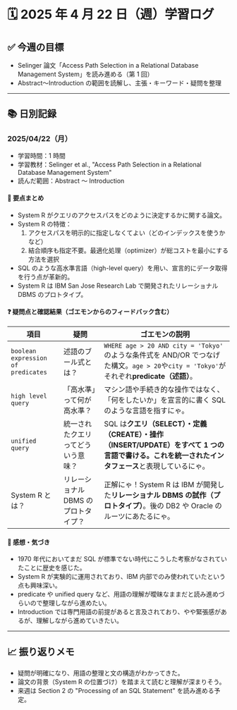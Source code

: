 # 🗓️ 2025 年 4 月 22 日（週）学習ログ

## ✅ 今週の目標

- Selinger 論文「Access Path Selection in a Relational Database Management System」を読み進める（第 1 回）
- Abstract〜Introduction の範囲を読解し、主張・キーワード・疑問を整理

---

## 📚 日別記録

### 2025/04/22（月）

- 学習時間：1 時間
- 学習教材：Selinger et al., "Access Path Selection in a Relational Database Management System"
- 読んだ範囲：Abstract 〜 Introduction

#### 🧠 要点まとめ

- System R がクエリのアクセスパスをどのように決定するかに関する論文。
- System R の特徴：
  1. アクセスパスを明示的に指定しなくてよい（どのインデックスを使うかなど）
  2. 結合順序も指定不要。最適化処理（optimizer）が総コストを最小にする方法を選択
- SQL のような高水準言語（high-level query）を用い、宣言的にデータ取得を行う点が革新的。
- System R は IBM San Jose Research Lab で開発されたリレーショナル DBMS のプロトタイプ。

#### ❓ 疑問点と確認結果（ゴエモンからのフィードバック含む）

| 項目                               | 疑問                                 | ゴエモンの説明                                                                                                                                       |
| ---------------------------------- | ------------------------------------ | ---------------------------------------------------------------------------------------------------------------------------------------------------- |
| `boolean expression of predicates` | 述語のブール式とは？                 | `WHERE age > 20 AND city = 'Tokyo'` のような条件式を AND/OR でつなげた構文。`age > 20`や`city = 'Tokyo'`がそれぞれ**predicate（述語）**。            |
| `high level query`                 | 「高水準」って何が高水準？           | マシン語や手続き的な操作ではなく、「何をしたいか」を宣言的に書く SQL のような言語を指すにゃ。                                                        |
| `unified query`                    | 統一されたクエリってどういう意味？   | SQL は**クエリ（SELECT）・定義（CREATE）・操作（INSERT/UPDATE）**をすべて 1 つの言語で書ける。これを**統一されたインタフェース**と表現しているにゃ。 |
| System R とは？                    | リレーショナル DBMS のプロトタイプ？ | 正解にゃ！System R は IBM が開発した**リレーショナル DBMS の試作（プロトタイプ）**。後の DB2 や Oracle のルーツにあたるにゃ。                        |

#### 💬 感想・気づき

- 1970 年代においてまだ SQL が標準でない時代にこうした考察がなされていたことに歴史を感じた。
- System R が実験的に運用されており、IBM 内部でのみ使われていたという点も興味深い。
- predicate や unified query など、用語の理解が曖昧なままだと読み進めづらいので整理しながら進めたい。
- Introduction では専門用語の前提があると言及されており、やや緊張感があるが、理解しながら進めていきたい。

---

## 📈 振り返りメモ

- 疑問が明確になり、用語の整理と文の構造がわかってきた。
- 論文の背景（System R の位置づけ）を踏まえて読むと理解が深まりそう。
- 来週は Section 2 の "Processing of an SQL Statement" を読み進める予定。
